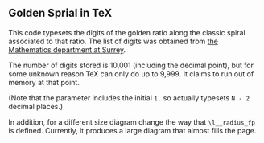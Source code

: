 ## Golden Sprial in TeX

This code typesets the digits of the golden ratio along the classic spiral
associated to that ratio.
The list of digits was obtained from [the Mathematics department at
Surrey](http://www.maths.surrey.ac.uk/hosted-sites/R.Knott/Fibonacci/phi10000dps.txt).

The number of digits stored is 10,001 (including the decimal point),
but for some unknown reason TeX can only do up to 9,999.  It claims to
run out of memory at that point.

(Note that the parameter includes the initial `1.` so actually typesets `N -
2` decimal places.)

In addition, for a different size diagram change the way that `\l__radius_fp`
is defined.  Currently, it produces a large diagram that almost fills the
page.
